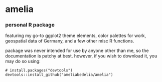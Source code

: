 # amelia

### personal R package
featuring my go-to ggplot2 theme elements, color palettes for work, geospatial data of Germany, and a few other misc R functions.

package was never intended for use by anyone other than me, so the documentation is patchy at best. however, if you wish to download it, you may do so using:
```
# install.packages("devtools")
devtools::install_github("ameliabedelia/amelia")
```
